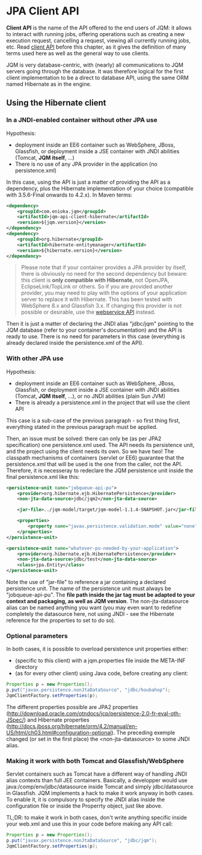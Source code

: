 # JPA Client API

**Client API** is the name of the API offered to the end users of JQM: it allows to interact with running jobs, offering operations
such as creating a new execution request, cancelling a request, viewing all currently running jobs, etc. Read [client API](client.md) 
before this chapter, as it gives the definition of many terms used here as well as the general way to use clients.

JQM is very database-centric, with (nearly) all communications to JQM servers going through the database. It was therefore
logical for the first client implementation to be a direct to database API, using the same ORM named Hibernate as in the engine.

## Using the Hibernate client

### In a JNDI-enabled container without other JPA use

Hypothesis: 

* deployment inside an EE6 container such as WebSphere, JBoss, Glassfish, or deployment inside a JSE container with
JNDI abilities (Tomcat, **JQM itself**, ...)
* There is no use of any JPA provider in the application (no persistence.xml)

In this case, using the API is just a matter of providing the API as a dependency, plus the Hibernate implementation of your choice
(compatible with 3.5.6-Final onwards to 4.2.x). In Maven terms:

```XML
<dependency>
    <groupId>com.enioka.jqm</groupId>
	<artifactId>jqm-api-client-hibernate</artifactId>
	<version>${jqm.version}</version>
</dependency>
<dependency>
	<groupId>org.hibernate</groupId>
	<artifactId>hibernate-entitymanager</artifactId>
	<version>${hibernate.version}</version>
</dependency>
```

> Please note that if your container provides a JPA provider by itself, there is obviously no need for the second dependency 
but beware: this client is **only compatible with Hibernate**, not OpenJPA, EclipseLink/TopLink or others. So if you are provided 
another provider, you may need to play with the options of your application server to replace it with Hibernate. This has been tested with
WebSphere 8.x and Glassfish 3.x. If changing this provider is not possible or desirable, use the [webservice API](webservice.md) instead.

Then it is just a matter of declaring the JNDI alias "jdbc/jqm" pointing to the JQM database (refer to your container's documentation)
and the API is ready to use. There is no need for parameters in this case (everything is already declared inside the persistence.xml of the API).


### With other JPA use

Hypothesis: 

* deployment inside an EE6 container such as WebSphere, JBoss, Glassfish, or deployment inside a JSE container with
JNDI abilities (Tomcat, **JQM itself**, ...), or no JNDI abilities (plain Sun JVM)
* There is already a persistence.xml in the project that will use the client API

This case is a sub-case of the previous paragraph - so first thing first, everything stated in the previous paragraph 
must be applied.

Then, an issue must be solved: there can only be (as per JPA2 specification) one persistence.xml used. The API needs
its persistence unit, and the project using the client needs its own. So we have two! The classpath mechanisms of containers (servlet or EE6)
guarantee that the persistence.xml that will be used is the one from the caller, not the API. Therefore, it is necesseray to 
redeclare the JQM persistence unit inside the final persistence.xml like this:

```XML
<persistence-unit name="jobqueue-api-pu">
	<provider>org.hibernate.ejb.HibernatePersistence</provider>
	<non-jta-data-source>jdbc/jqm2</non-jta-data-source>

	<jar-file>../jqm-model/target/jqm-model-1.1.4-SNAPSHOT.jar</jar-file>

	<properties>
		<property name="javax.persistence.validation.mode" value="none" />
	</properties>
</persistence-unit>

<persistence-unit name="whatever-pu-needed-by-your-application">
	<provider>org.hibernate.ejb.HibernatePersistence</provider>
	<non-jta-data-source>jdbc/test</non-jta-data-source>
	<class>jpa.Entity</class>
</persistence-unit>
```

Note the use of "jar-file" to reference a jar containing a declared persistence unit. The name of the persistence unit must 
always be "jobqueue-api-pu". The **file path inside the jar tag must be adapted to your context and packaging, as well as JQM
version**. The non-jta-datasource alias can be named anything you want (you may even want to redefine completely the datasource here,
not using JNDI - see the Hibernate reference for the properties to set to do so).

### Optional parameters

In both cases, it is possible to overload persistence unit properties either:

* (specific to this client) with a jqm.properties file inside the META-INF directory
* (as for every other client) using Java code, before creating any client:

```java
Properties p = new Properties();
p.put("javax.persistence.nonJtaDataSource", "jdbc/houbahop");
JqmClientFactory.setProperties(p);
```

The different properties possible are JPA2 properties (http://download.oracle.com/otndocs/jcp/persistence-2.0-fr-eval-oth-JSpec/) and 
Hibernate properties (http://docs.jboss.org/hibernate/orm/4.2/manual/en-US/html/ch03.html#configuration-optional). 
The preceding exemple changed (or set in the first place) the <non-jta-datasource\> to some JNDI alias.

### Making it work with both Tomcat and Glassfish/WebSphere

Servlet containers such as Tomcat have a different way of handling JNDI alias contexts than full JEE containers. Basically, a developper would use java:/comp/env/jdbc/datasource inside Tomcat
and simply jdbc/datasource in Glassfish. JQM implements a hack to make it work anyway in both cases. To enable it, it is compulsory to specify the JNDI alias inside the configuration file
or inside the Properrty object, just like above.

TL;DR: to make it work in both cases, don't write anything specific inside your web.xml and use this in your code before making any API call:

```java
Properties p = new Properties();
p.put("javax.persistence.nonJtaDataSource", "jdbc/jqm");
JqmClientFactory.setProperties(p);
```
